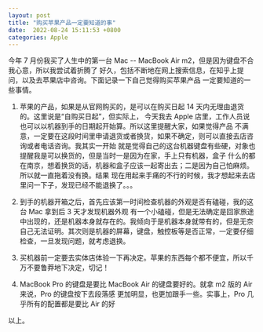 ```yaml
---
layout: post
title: "购买苹果产品一定要知道的事"
date:  2022-08-24 15:11:53 +0800
categories: Apple
---
```


今年 7 月份我买了人生中的第一台 Mac -- MacBook Air m2，但是因为键盘不合我心意，所以我尝试着折腾了
好久，包括不断地在网上搜索信息，在知乎上提问，以及去苹果店中咨询。下面记录一下自己觉得购买苹果产品
一定要知道的一些事情。

1. 苹果的产品，如果是从官网购买的，是可以在购买日起 14 天内无理由退货的。这里说是“自购买日起”，但实际上，
今天我去 Apple 店里，工作人员说也可以以机器到手的日期起开始算。所以这里提醒大家，如果觉得产品
不满意，一定要在这段时间里申请退货或者换货，如果不确定，则可以直接去店咨询或者电话咨询。我其实一开始
就是觉得自己的这台机器键盘有些硬，对象也提醒我是可以换货的，但是当时一是因为在家，手上只有机器，盒子
什么的都在南京，想着换货的话，机器和盒子应该一起寄出去；二是因为自己怕麻烦。所以就一直拖着没有换。结果
现在用起来手痛的不行的时候，我才想起来去店里问一下子，发现已经不能退换了。。。

2. 到手的机器开箱之后，首先应该第一时间检查机器的外观是否有磕碰，我的这台 Mac 拿到后 3 天才发现机器外观
有一个小磕碰，但是无法确定是回家旅途中出现的，还是机器本身就存在的。我倾向于是机器本身就带有的，但是无奈
自己无法证明。其次则是机器的屏幕，键盘，触控板等是否正常，一定要仔细检查，一旦发现问题，就考虑退换。

3. 买机器前一定要去实体店体验一下再决定。苹果的东西每个都不便宜，所以千万不要鲁莽地下决定，切记！

4. MacBook Pro 的键盘是要比 MacBook Air 的键盘要好的。就拿 m2 版的 Air 来说，Pro 的键盘按下去段落感
更加明显，也更加跟手一些。实事上，Pro 几乎所有的配置都是要比 Air 的好

以上。
